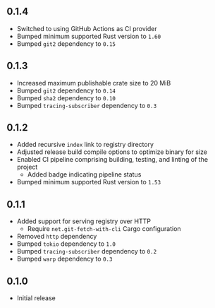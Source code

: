 0.1.4
-----
- Switched to using GitHub Actions as CI provider
- Bumped minimum supported Rust version to `1.60`
- Bumped `git2` dependency to `0.15`


0.1.3
-----
- Increased maximum publishable crate size to 20 MiB
- Bumped `git2` dependency to `0.14`
- Bumped `sha2` dependency to `0.10`
- Bumped `tracing-subscriber` dependency to `0.3`


0.1.2
-----
- Added recursive `index` link to registry directory
- Adjusted release build compile options to optimize binary for size
- Enabled CI pipeline comprising building, testing, and linting of the
  project
  - Added badge indicating pipeline status
- Bumped minimum supported Rust version to `1.53`


0.1.1
-----
- Added support for serving registry over HTTP
  - Require `net.git-fetch-with-cli` Cargo configuration
- Removed `http` dependency
- Bumped `tokio` dependency to `1.0`
- Bumped `tracing-subscriber` dependency to `0.2`
- Bumped `warp` dependency to `0.3`


0.1.0
-----
- Initial release
